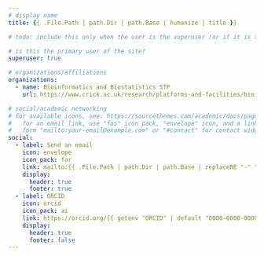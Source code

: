 ```yaml
---
# display name
title: {{ .File.Path | path.Dir | path.Base | humanize | title }}

# todo: include this only when the user is the superuser (or if it is the first author)

# is this the primary user of the site?
superuser: true

# organizations/affiliations
organizations:
  - name: Bioinformatics and Biostatistics STP
    url: https://www.crick.ac.uk/research/platforms-and-facilities/bioinformatics-and-biostatistics

# social/academic networking
# for available icons, see: https://sourcethemes.com/academic/docs/page-builder/#icons
#   for an email link, use "fas" icon pack, "envelope" icon, and a link in the
#   form "mailto:your-email@example.com" or "#contact" for contact widget.
social:
  - label: Send an email
    icon: envelope
    icon_pack: far
    link: mailto:{{ .File.Path | path.Dir | path.Base | replaceRE "-" "." }}@crick.ac.uk?subject={{ getenv "LIMSID" | default "BABS project help" }}
    display:
      header: true
      footer: true
  - label: ORCID
    icon: orcid
    icon_pack: ai
    link: https://orcid.org/{{ getenv "ORCID" | default "0000-0000-0000-0000" }}
    display:
      header: true
      footer: false
---
```


<!-- ORCID=0000-0003-1281-2658 LIMSID=`ts get key=Lims` hugo new --kind author authors/christopher-barrington -->
